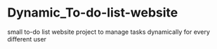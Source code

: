 # Dynamic_To-do-list-website
small to-do list website project to manage tasks dynamically for every different user
